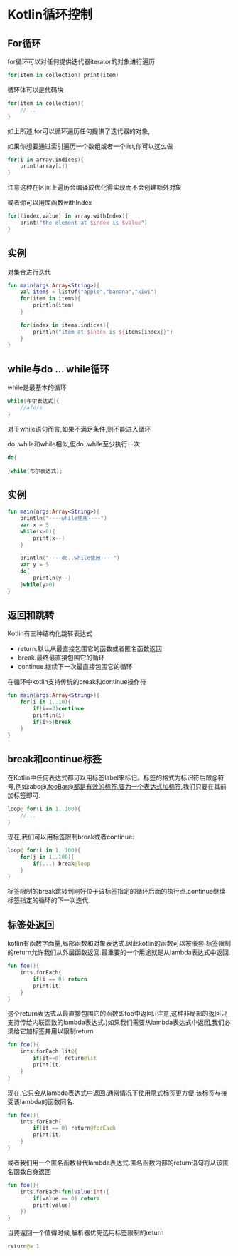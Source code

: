 # Kotlin循环控制

## For循环

for循环可以对任何提供迭代器iterator的对象进行遍历

```kotlin
for(item in collection) print(item)
```

循环体可以是代码块 

```kotlin
for(item in collection){
    //...
}
```

如上所述,for可以循环遍历任何提供了迭代器的对象,

如果你想要通过索引遍历一个数组或者一个list,你可以这么做

```kotlin
for(i in array.indices){
    print(array[i])
}
```

注意这种在区间上遍历会编译成优化得实现而不会创建额外对象

或者你可以用库函数withIndex

```kotlin
for((index,value) in array.withIndex){
    print("the element at $index is $value")
}
```

## 实例

对集合进行迭代

```kotlin
fun main(args:Array<String>){
    val items = listOf("apple","banana","kiwi")
    for(item in items){
        println(item)
    }
    
    for(index in items.indices){
        println("item at $index is ${items[index]}")
    }
}
```

## while与do ... while循环

while是最基本的循环

```kotlin
while(布尔表达式){
    //afdss
}
```

对于while语句而言,如果不满足条件,则不能进入循环

do..while和while相似,但do..while至少执行一次

```kotlin
do{
    
}while(布尔表达式);
```

## 实例

```kotlin
fun main(args:Array<String>){
    println("----while使用----")
    var x = 5
    while(x>0){
        print(x--)
    }
    
    println("----do..while使用----")
    var y = 5
    do{
        println(y--)
    }while(y>0)
}
```

## 返回和跳转

Kotlin有三种结构化跳转表达式

- return.默认从最直接包围它的函数或者匿名函数返回
- break.最终最直接包围它的循环
- continue.继续下一次最直接包围它的循环

在循环中kotlin支持传统的break和continue操作符

```kotlin
fun main(args:Array<String>){
    for(i in 1..10){
        if(i==3)continue
        println(i)
        if(i>5)break
    }
}
```

## break和continue标签

在Kotlin中任何表达式都可以用标签label来标记。标签的格式为标识符后跟@符号,例如:abc@,fooBar@都是有效的标签.要为一个表达式加标签,我们只要在其前加标签即可.

```kotlin
loop@ for(i in 1..100){
    //...
}
```

现在,我们可以用标签限制break或者continue:

```kotlin
loop@ for(i in 1..100){
    for(j in 1..100){
        if(...) break@loop
    }
}
```

标签限制的break跳转到刚好位于该标签指定的循环后面的执行点.continue继续标签指定的循环的下一次迭代.

## 标签处返回

kotlin有函数字面量,局部函数和对象表达式.因此kotlin的函数可以被嵌套.标签限制的return允许我们从外层函数返回.最重要的一个用途就是从lambda表达式中返回.

```kotlin
fun foo(){
    ints.forEach{
        if(i == 0) return
        print(it)
    }
}
```

这个return表达式从最直接包围它的函数即foo中返回.(注意,这种非局部的返回只支持传给内联函数的lambda表达式.)如果我们需要从lambda表达式中返回,我们必须给它加标签并用以限制return

```kotlin
fun foo(){
    ints.forEach lit@{
        if(it==0) return@lit
        print(it)
    }
}
```

现在,它只会从lambda表达式中返回.通常情况下使用隐式标签更方便.该标签与接受该lambda的函数同名.

```kotlin
fun foo(){
    ints.forEach{
        if(it == 0) return@forEach
        print(it)
    }
}
```

或者我们用一个匿名函数替代lambda表达式.匿名函数内部的return语句将从该匿名函数自身返回

```kotlin
fun foo(){
    ints.forEach(fun(value:Int){
        if(value == 0) return
        print(value)
    })
}
```

当要返回一个值得时候,解析器优先选用标签限制的return

```kotlin
return@a 1
```

